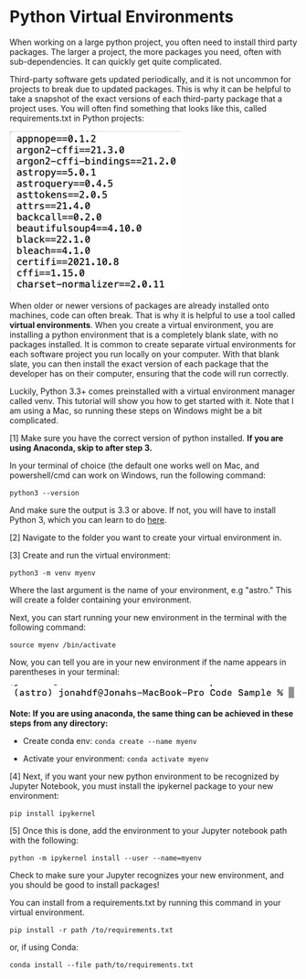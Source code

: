 <h1>Python Virtual Environments</h1>

When working on a large python project, you often need to install third party packages. The larger a project, the more packages you need, often with sub-dependencies. It can quickly get quite complicated. 

Third-party software gets updated periodically, and it is not uncommon for projects to break due to updated packages. This is why it can be helpful to take a snapshot of the exact versions of each third-party package that a project uses. You will often find something that looks like this, called requirements.txt in Python projects:

![requirements.txt](images/requirements.txt.jog.jpg)

When older or newer versions of packages are already installed onto machines, code can often break. That is why it is helpful to use a tool called **virtual environments**. When you create a virtual environment, you are installing a python environment that is a completely blank slate, with no packages installed. It is common to create separate virtual environments for each software project you run locally on your computer. With that blank slate, you can then install the exact version of each package that the developer has on their computer, ensuring that the code will run correctly.

Luckily, Python 3.3+ comes preinstalled with a virtual environment manager called venv. This tutorial will show you how to get started with it. Note that I am using a Mac, so running these steps on Windows might be a bit complicated.

[1] Make sure you have the correct version of python installed. **If you are using Anaconda, skip to after step 3.**

  In your terminal of choice (the default one works well on Mac, and powershell/cmd can work on Windows, run the following command:

```
python3 --version
```

And make sure the output is 3.3 or above. If not, you will have to install Python 3, which you can learn to do [here](https://www.python.org/downloads/). 

[2] Navigate to the folder you want to create your virtual environment in. 

[3] Create and run the virtual environment:

```
python3 -m venv myenv
```

Where the last argument is the name of your environment, e.g "astro." This will create a folder containing your environment.

Next, you can start running your new environment in the terminal with the following command:

```
source myenv /bin/activate
```

Now, you can tell you are in your new environment if the name appears in parentheses in your terminal:

![python command line](images/python_environment.jpg)

**Note: If you are using anaconda, the same thing can be achieved in these steps from any directory:**

* Create conda env: `conda create --name myenv`

* Activate your environment: `conda activate myenv`

[4] Next, if you want your new python environment to be recognized by Jupyter Notebook, you must install the ipykernel package to your new environment:

```
pip install ipykernel
```

[5] Once this is done, add the environment to your Jupyter notebook path with the following:

```
python -m ipykernel install --user --name=myenv
```

Check to make sure your Jupyter recognizes your new environment, and you should be good to install packages!

You can install from a requirements.txt by running this command in your virtual environment.

```
pip install -r path /to/requirements.txt
```

or, if using Conda:

```
conda install --file path/to/requirements.txt
```
